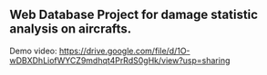 ## Web Database Project for damage statistic analysis on aircrafts.
Demo video: https://drive.google.com/file/d/1O-wDBXDhLiofWYCZ9mdhqt4PrRdS0gHk/view?usp=sharing
